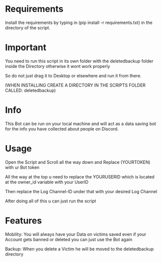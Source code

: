 # Requirements
Install the requirements by typing in (pip install -r requirements.txt) in the directory of the script.

# Important
You need to run this script in its own folder with the deletedbackup folder inside the Directory otherwise it wont work properly

So do not just drag it to Desktop or elsewhere and run it from there.

(WHEN INSTALLING CREATE A DIRECTORY IN THE SCRIPTS FOLDER CALLED: deletedbackup)

# Info
This Bot can be run on your local machine and will act as a data saving bot for the info you have collected about people on Discord.

# Usage
Open the Script and Scroll all the way down and Replace (YOURTOKEN) with ur Bot token

All the way at the top u need to replace the YOURUSERID which is located at the owner_id variable with your UserID

Then replace the Log Channel-ID under that with your desired Log Channel

After doing all of this u can just run the script

# Features
Mobility:
You will always have your Data on victims saved even if your Account gets banned or deleted you can just use the Bot again

Backup:
When you delete a Victim he will be moved to the deletedbackup directory

